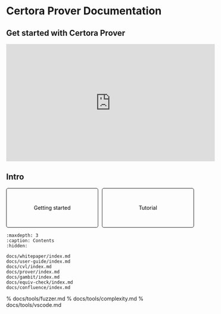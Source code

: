 Certora Prover Documentation
============================

## Get started with Certora Prover

<iframe width="560" height="315" src="https://www.youtube.com/embed/DtVj788m3Qo?si=r_fHXUIlKpbhfNrb" title="YouTube video player" frameborder="0" allow="accelerometer; autoplay; clipboard-write; encrypted-media; gyroscope; picture-in-picture; web-share" allowfullscreen></iframe>


## Intro 
<div style="display:flex;width:100%;justify-content:center;flex-wrap:wrap;gap:10px;color:black">
    <span style="display:flex;justify-content:center;align-items:center;flex-grow:1;flex-basis:200px;max-width:250px;height:100px;border:1px solid #0d0d0d;padding:2px 5px;border-radius:5px;text-align:center;cursor:pointer;text-align:center">Getting started</span>
    <span style="display:flex;justify-content:center;align-items:center;flex-grow:1;flex-basis:200px;max-width:250px;100px;border:1px solid #0d0d0d;padding:2px 5px;border-radius:5px;text-align:center">Tutorial</span>
</div>

```{toctree}
:maxdepth: 3
:caption: Contents
:hidden:

docs/whitepaper/index.md
docs/user-guide/index.md
docs/cvl/index.md
docs/prover/index.md
docs/gambit/index.md
docs/equiv-check/index.md
docs/confluence/index.md
```

% docs/tools/fuzzer.md
% docs/tools/complexity.md
% docs/tools/vscode.md

